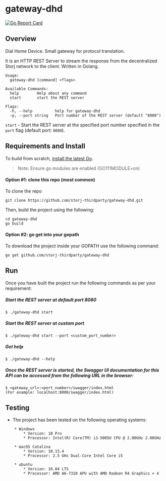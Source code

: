 # gateway-dhd

[![Go Report Card](https://goreportcard.com/badge/github.com/storj-thirdparty/gateway-dhd)](https://goreportcard.com/report/github.com/storj-thirdparty/gateway-dhd)



## Overview

Dial Home Device. Small gateway for protocol translation.

It is an HTTP REST Server to stream the response from the decentralized Storj network to the client. Written in Golang.

```
Usage:
  gateway-dhd [command] <flags>

Available Commands:
  help        Help about any command
  start       start the REST server

Flags:
  -h, --help          help for gateway-dhd
  -p, --port string   Port number of the REST server (default "8080")
```  
  
```start``` - Start the REST server at the specified port number specified in the ```port``` flag (default port: ```8080```).


## Requirements and Install
To build from scratch, [install the latest Go](https://golang.org/doc/install#install).

> Note: Ensure go modules are enabled (GO111MODULE=on)

#### Option #1: clone this repo (most common)
To clone the repo
```
git clone https://github.com/storj-thirdparty/gateway-dhd.git
```
Then, build the project using the following:
```
cd gateway-dhd
go build
```
#### Option #2: go get into your gopath
To download the project inside your GOPATH use the following command:
```
go get github.com/storj-thirdparty/gateway-dhd
```
## Run
Once you have built the project run the following commands as per your requirement:

##### Start the REST server at default port 8080
```
$ ./gateway-dhd start
```
##### Start the REST server at custom port
```
$ ./gateway-dhd start --port <custom_port_number>
```
##### Get help
```
$ ./gateway-dhd --help
```
##### Once the REST server is started, the Swagger UI documentation for this API can be accessed from the following URL in the browser:
```
$ <gateway_url>:<port_number>/swagger/index.html
(For example: localhost:8000/swagger/index.html)
```

## Testing
* The project has been tested on the following operating systems:
```
	* Windows
		* Version: 10 Pro
		* Processor: Intel(R) Core(TM) i3-5005U CPU @ 2.00GHz 2.00GHz

	* macOS Catalina
		* Version: 10.15.4
		* Processor: 2.5 GHz Dual-Core Intel Core i5

	* ubuntu
		* Version: 16.04 LTS
		* Processor: AMD A6-7310 APU with AMD Radeon R4 Graphics × 4
```	
